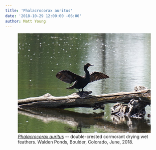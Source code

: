 ```yaml
---
title: 'Phalacrocorax auritus'
date: '2018-10-29 12:00:00 -06:00'
author: Matt Young
---
```

<figure>
<img src="/uploads/2018/DSC02038_Cormorant_600.JPG" alt="Cormorant"/>
<figcaption>
<a href="https://www.allaboutbirds.org/guide/Double-crested_Cormorant/id"><i>Phalacrocorax auritus</i></a> -- double-crested cormorant drying wet feathers. Walden Ponds, Boulder, Colorado, June, 2018.
</figcaption>
</figure>
